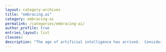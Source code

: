 ```yaml
---
layout: category-archives
title: "embracing.ai"
category: embracing-ai
permalink: /categories/embracing-ai/
author_profile: true
entries_layout: list
classes:
description: "The age of artificial intelligence has arrived.  Consider for a moment other earth shattering technology shifts.  From the typewriter to a word processor.  From encyclopedias to google.  From land lines to smart phones.  Each of these pale in comparison to the AI transition -- from *thinking alone* to *thinking with AI*.  That is the AI revolution.  Ignore it, fear it, love it, or hate it -- we can't stop it.  The genie has left the bottle."
---
```

